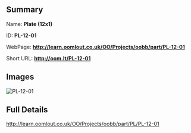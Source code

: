 

## Summary
 
Name: __Plate (12x1)__

ID: __PL-12-01__

WebPage: __http://learn.oomlout.co.uk/OO/Projects/oobb/part/PL-12-01__

Short URL: __http://oom.lt/PL-12-01__


## Images
![PL-12-01](http://oomlout.com/oomlout-OOBB/part/PL/PL-12-01/OOBB-PL-12-01_420.png)




## Full Details

 http://learn.oomlout.co.uk/OO/Projects/oobb/part/PL/PL-12-01

